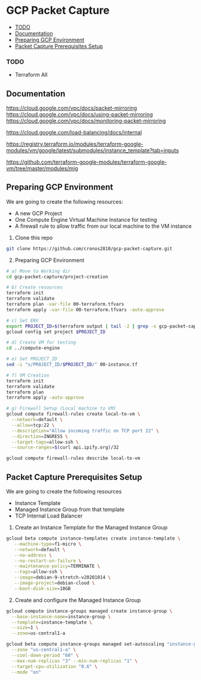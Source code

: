 # GCP Packet Capture

<!-- MarkdownTOC autolink=true -->

- [TODO](#todo)
- [Documentation](#documentation)
- [Preparing GCP Environment](#preparing-gcp-environment)
- [Packet Capture Prerequisites Setup](#packet-capture-prerequisites-setup)

<!-- /MarkdownTOC -->

### TODO

- Terraform All

## Documentation

https://cloud.google.com/vpc/docs/packet-mirroring
https://cloud.google.com/vpc/docs/using-packet-mirroring
https://cloud.google.com/vpc/docs/monitoring-packet-mirroring

https://cloud.google.com/load-balancing/docs/internal

https://registry.terraform.io/modules/terraform-google-modules/vm/google/latest/submodules/instance_template?tab=inputs

https://github.com/terraform-google-modules/terraform-google-vm/tree/master/modules/mig

## Preparing GCP Environment

We are going to create the following resources:

- A new GCP Project
- One Compute Engine Virtual Machine Instance for testing
- A firewall rule to allow traffic from our local machine to the VM instance

1. Clone this repo

```bash
git clone https://github.com/cronos2810/gcp-packet-capture.git
```

2. Preparing GCP Environment

```bash
# a) Move to Working dir
cd gcp-packet-capture/project-creation

# b) Create resources
terraform init
terraform validate
terraform plan -var-file 00-terraform.tfvars
terraform apply -var-file 00-terraform.tfvars -auto-approve

# c) Set ENV
export PROJECT_ID=$(terraform output | tail -2 | grep -o gcp-packet-capture-......)
gcloud config set project $PROJECT_ID

# d) Create VM for testing
cd ../compute-engine

# e) Set PROJECT_ID
sed -i "s/PROJECT_ID/$PROJECT_ID/" 00-instance.tf

# f) VM Creation
terraform init
terraform validate
terraform plan
terraform apply -auto-approve

# g) Firewall Setup (Local machine to VM)
gcloud compute firewall-rules create local-to-vm \
  --network=default \
  --allow=tcp:22 \
  --description="Allow incoming traffic on TCP port 22" \
  --direction=INGRESS \
  --target-tags=allow-ssh \
  --source-ranges=$(curl api.ipify.org)/32

gcloud compute firewall-rules describe local-to-vm
```

## Packet Capture Prerequisites Setup

We are going to create the following resources

- Instance Template
- Managed Instance Group from that template
- TCP Internal Load Balancer

1. Create an Instance Template for the Managed Instance Group

```bash
gcloud beta compute instance-templates create instance-template \
   --machine-type=f1-micro \
   --network=default \
   --no-address \
   --no-restart-on-failure \
   --maintenance-policy=TERMINATE \
   --tags=allow-ssh \
   --image=debian-9-stretch-v20201014 \
   --image-project=debian-cloud \
   --boot-disk-size=10GB
```

2. Create and configure the Managed Instance Group

```bash
gcloud compute instance-groups managed create instance-group \
  --base-instance-name=instance-group \
  --template=instance-template \
  --size=1 \
  --zone=us-central1-a

gcloud beta compute instance-groups managed set-autoscaling "instance-group" \
  --zone "us-central1-a" \
  --cool-down-period "60" \
  --max-num-replicas "3" --min-num-replicas "1" \
  --target-cpu-utilization "0.6" \
  --mode "on"
```


